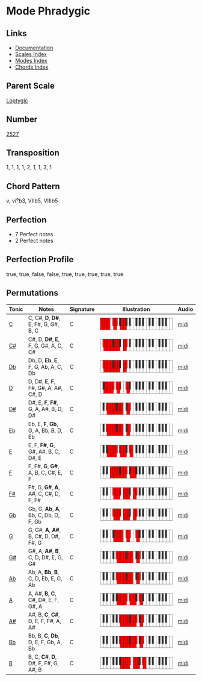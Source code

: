 # Mode Phradygic

## Links

- [Documentation](README.md)
- [Scales Index](Scales.md)
- [Modes Index](Modes.md)
- [Chords Index](Chords.md)

## Parent Scale

[Loptygic](ScaleLoptygic.md)

## Number

[2527](https://ianring.com/musictheory/scales/2527)

## Transposition

1, 1, 1, 1, 2, 1, 1, 3, 1

## Chord Pattern

v, vi⁰b3, VIIb5, VIIIb5

## Perfection

- 7 Perfect notes
- 2 Perfect notes

## Perfection Profile

true, true, false, false, true, true, true, true, true

## Permutations

| Tonic | Notes | Signature | Illustration | Audio |
|-------|-------|-----------|--------------|-------|
| [C](ModeCNaturalPhradygic.md) | C, C#, **D**, **D#**, E, F#, G, G#, B, C | C | ![CNaturalPhradygic](ModeCNaturalPhradygic.png) | [midi](https://github.com/edipermadi/music/blob/main/docs/ModeCNaturalPhradygic.mid?raw=true) |
| [C#](ModeCSharpPhradygic.md) | C#, D, **D#**, **E**, F, G, G#, A, C, C# | C | ![CSharpPhradygic](ModeCSharpPhradygic.png) | [midi](https://github.com/edipermadi/music/blob/main/docs/ModeCSharpPhradygic.mid?raw=true) |
| [Db](ModeDFlatPhradygic.md) | Db, D, **Eb**, **E**, F, G, Ab, A, C, Db | C | ![DFlatPhradygic](ModeDFlatPhradygic.png) | [midi](https://github.com/edipermadi/music/blob/main/docs/ModeDFlatPhradygic.mid?raw=true) |
| [D](ModeDNaturalPhradygic.md) | D, D#, **E**, **F**, F#, G#, A, A#, C#, D | C | ![DNaturalPhradygic](ModeDNaturalPhradygic.png) | [midi](https://github.com/edipermadi/music/blob/main/docs/ModeDNaturalPhradygic.mid?raw=true) |
| [D#](ModeDSharpPhradygic.md) | D#, E, **F**, **F#**, G, A, A#, B, D, D# | C | ![DSharpPhradygic](ModeDSharpPhradygic.png) | [midi](https://github.com/edipermadi/music/blob/main/docs/ModeDSharpPhradygic.mid?raw=true) |
| [Eb](ModeEFlatPhradygic.md) | Eb, E, **F**, **Gb**, G, A, Bb, B, D, Eb | C | ![EFlatPhradygic](ModeEFlatPhradygic.png) | [midi](https://github.com/edipermadi/music/blob/main/docs/ModeEFlatPhradygic.mid?raw=true) |
| [E](ModeENaturalPhradygic.md) | E, F, **F#**, **G**, G#, A#, B, C, D#, E | C | ![ENaturalPhradygic](ModeENaturalPhradygic.png) | [midi](https://github.com/edipermadi/music/blob/main/docs/ModeENaturalPhradygic.mid?raw=true) |
| [F](ModeFNaturalPhradygic.md) | F, F#, **G**, **G#**, A, B, C, C#, E, F | C | ![FNaturalPhradygic](ModeFNaturalPhradygic.png) | [midi](https://github.com/edipermadi/music/blob/main/docs/ModeFNaturalPhradygic.mid?raw=true) |
| [F#](ModeFSharpPhradygic.md) | F#, G, **G#**, **A**, A#, C, C#, D, F, F# | C | ![FSharpPhradygic](ModeFSharpPhradygic.png) | [midi](https://github.com/edipermadi/music/blob/main/docs/ModeFSharpPhradygic.mid?raw=true) |
| [Gb](ModeGFlatPhradygic.md) | Gb, G, **Ab**, **A**, Bb, C, Db, D, F, Gb | C | ![GFlatPhradygic](ModeGFlatPhradygic.png) | [midi](https://github.com/edipermadi/music/blob/main/docs/ModeGFlatPhradygic.mid?raw=true) |
| [G](ModeGNaturalPhradygic.md) | G, G#, **A**, **A#**, B, C#, D, D#, F#, G | C | ![GNaturalPhradygic](ModeGNaturalPhradygic.png) | [midi](https://github.com/edipermadi/music/blob/main/docs/ModeGNaturalPhradygic.mid?raw=true) |
| [G#](ModeGSharpPhradygic.md) | G#, A, **A#**, **B**, C, D, D#, E, G, G# | C | ![GSharpPhradygic](ModeGSharpPhradygic.png) | [midi](https://github.com/edipermadi/music/blob/main/docs/ModeGSharpPhradygic.mid?raw=true) |
| [Ab](ModeAFlatPhradygic.md) | Ab, A, **Bb**, **B**, C, D, Eb, E, G, Ab | C | ![AFlatPhradygic](ModeAFlatPhradygic.png) | [midi](https://github.com/edipermadi/music/blob/main/docs/ModeAFlatPhradygic.mid?raw=true) |
| [A](ModeANaturalPhradygic.md) | A, A#, **B**, **C**, C#, D#, E, F, G#, A | C | ![ANaturalPhradygic](ModeANaturalPhradygic.png) | [midi](https://github.com/edipermadi/music/blob/main/docs/ModeANaturalPhradygic.mid?raw=true) |
| [A#](ModeASharpPhradygic.md) | A#, B, **C**, **C#**, D, E, F, F#, A, A# | C | ![ASharpPhradygic](ModeASharpPhradygic.png) | [midi](https://github.com/edipermadi/music/blob/main/docs/ModeASharpPhradygic.mid?raw=true) |
| [Bb](ModeBFlatPhradygic.md) | Bb, B, **C**, **Db**, D, E, F, Gb, A, Bb | C | ![BFlatPhradygic](ModeBFlatPhradygic.png) | [midi](https://github.com/edipermadi/music/blob/main/docs/ModeBFlatPhradygic.mid?raw=true) |
| [B](ModeBNaturalPhradygic.md) | B, C, **C#**, **D**, D#, F, F#, G, A#, B | C | ![BNaturalPhradygic](ModeBNaturalPhradygic.png) | [midi](https://github.com/edipermadi/music/blob/main/docs/ModeBNaturalPhradygic.mid?raw=true) |
